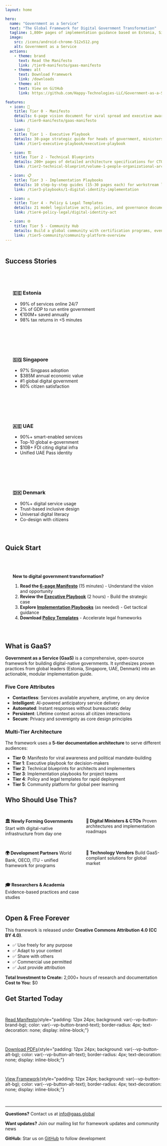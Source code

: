 ```yaml
---
layout: home

hero:
  name: "Government as a Service"
  text: "The Global Framework for Digital Government Transformation"
  tagline: 1,800+ pages of implementation guidance based on Estonia, Singapore, UAE, and Denmark
  image:
    src: /icons/android-chrome-512x512.png
    alt: Government as a Service
  actions:
    - theme: brand
      text: Read the Manifesto
      link: /tier0-manifesto/gaas-manifesto
    - theme: alt
      text: Download Framework
      link: /downloads
    - theme: alt
      text: View on GitHub
      link: https://github.com/Happy-Technologies-LLC/Government-as-a-Service

features:
  - icon: 📖
    title: Tier 0 - Manifesto
    details: 6-page vision document for viral spread and executive awareness. Start here to understand the digital government transformation opportunity.
    link: /tier0-manifesto/gaas-manifesto

  - icon: 📘
    title: Tier 1 - Executive Playbook
    details: 30-page strategic guide for heads of government, ministers, and C-suite executives. Build the business case and implementation roadmap.
    link: /tier1-executive-playbook/executive-playbook

  - icon: 🏗️
    title: Tier 2 - Technical Blueprints
    details: 200+ pages of detailed architecture specifications for CTOs and technical teams. Proven patterns from global leaders.
    link: /tier2-technical-blueprint/volume-1-people-organizational-architecture

  - icon: 📋
    title: Tier 3 - Implementation Playbooks
    details: 10 step-by-step guides (15-30 pages each) for workstream leads. From digital identity to service portfolio management.
    link: /tier3-playbooks/1-digital-identity-implementation

  - icon: ⚖️
    title: Tier 4 - Policy & Legal Templates
    details: 21 model legislative acts, policies, and governance documents. Ready to adapt for your jurisdiction.
    link: /tier4-policy-legal/digital-identity-act

  - icon: 🌐
    title: Tier 5 - Community Hub
    details: Build a global community with certification programs, events, and a practitioner network.
    link: /tier5-community/community-platform-overview
---
```


<div class="vp-doc" style="margin-top: 48px;">

## Success Stories

<div style="display: grid; grid-template-columns: repeat(auto-fit, minmax(250px, 1fr)); gap: 24px; margin: 32px 0;">

<div style="padding: 24px; border: 1px solid var(--vp-c-divider); border-radius: 8px;">
<h3>🇪🇪 Estonia</h3>
<ul>
<li>99% of services online 24/7</li>
<li>2% of GDP to run entire government</li>
<li>€100M+ saved annually</li>
<li>98% tax returns in <5 minutes</li>
</ul>
</div>

<div style="padding: 24px; border: 1px solid var(--vp-c-divider); border-radius: 8px;">
<h3>🇸🇬 Singapore</h3>
<ul>
<li>97% Singpass adoption</li>
<li>$385M annual economic value</li>
<li>#1 global digital government</li>
<li>80% citizen satisfaction</li>
</ul>
</div>

<div style="padding: 24px; border: 1px solid var(--vp-c-divider); border-radius: 8px;">
<h3>🇦🇪 UAE</h3>
<ul>
<li>90%+ smart-enabled services</li>
<li>Top-10 global e-government</li>
<li>$10B+ FDI citing digital infra</li>
<li>Unified UAE Pass identity</li>
</ul>
</div>

<div style="padding: 24px; border: 1px solid var(--vp-c-divider); border-radius: 8px;">
<h3>🇩🇰 Denmark</h3>
<ul>
<li>90%+ digital service usage</li>
<li>Trust-based inclusive design</li>
<li>Universal digital literacy</li>
<li>Co-design with citizens</li>
</ul>
</div>

</div>

## Quick Start

<div style="background: var(--vp-c-bg-soft); padding: 24px; border-radius: 8px; margin: 32px 0;">

**New to digital government transformation?**

1. **Read the [6-page Manifesto](/tier0-manifesto/gaas-manifesto)** (15 minutes) - Understand the vision and opportunity
2. **Review the [Executive Playbook](/tier1-executive-playbook/executive-playbook)** (2 hours) - Build the strategic case
3. **Explore [Implementation Playbooks](/tier3-playbooks/1-digital-identity-implementation)** (as needed) - Get tactical guidance
4. **Download [Policy Templates](/tier4-policy-legal/digital-identity-act)** - Accelerate legal frameworks

</div>

## What is GaaS?

**Government as a Service (GaaS)** is a comprehensive, open-source framework for building digital-native governments. It synthesizes proven practices from global leaders (Estonia, Singapore, UAE, Denmark) into an actionable, modular implementation guide.

### Five Core Attributes

- **Contactless**: Services available anywhere, anytime, on any device
- **Intelligent**: AI-powered anticipatory service delivery
- **Automated**: Instant responses without bureaucratic delay
- **Persistent**: Lifetime context across all citizen interactions
- **Secure**: Privacy and sovereignty as core design principles

### Multi-Tier Architecture

The framework uses a **5-tier documentation architecture** to serve different audiences:

- **Tier 0**: Manifesto for viral awareness and political mandate-building
- **Tier 1**: Executive playbook for decision-makers
- **Tier 2**: Technical blueprints for architects and implementers
- **Tier 3**: Implementation playbooks for project teams
- **Tier 4**: Policy and legal templates for rapid deployment
- **Tier 5**: Community platform for global peer learning

## Who Should Use This?

<div style="display: grid; grid-template-columns: repeat(auto-fit, minmax(200px, 1fr)); gap: 16px; margin: 32px 0;">

**🏛️ Newly Forming Governments**
Start with digital-native infrastructure from day one

**🎯 Digital Ministers & CTOs**
Proven architectures and implementation roadmaps

**🌍 Development Partners**
World Bank, OECD, ITU - unified framework for programs

**💼 Technology Vendors**
Build GaaS-compliant solutions for global market

**🎓 Researchers & Academia**
Evidence-based practices and case studies

</div>

## Open & Free Forever

This framework is released under **Creative Commons Attribution 4.0 (CC BY 4.0)**.

- ✅ Use freely for any purpose
- ✅ Adapt to your context
- ✅ Share with others
- ✅ Commercial use permitted
- ✅ Just provide attribution

**Total Investment to Create:** 2,000+ hours of research and documentation
**Cost to You:** $0

## Get Started Today

<div style="display: flex; gap: 16px; margin: 32px 0; flex-wrap: wrap;">

[Read Manifesto](/tier0-manifesto/gaas-manifesto){style="padding: 12px 24px; background: var(--vp-button-brand-bg); color: var(--vp-button-brand-text); border-radius: 4px; text-decoration: none; display: inline-block;"}

[Download PDFs](/downloads){style="padding: 12px 24px; background: var(--vp-button-alt-bg); color: var(--vp-button-alt-text); border-radius: 4px; text-decoration: none; display: inline-block;"}

[View Framework](/framework){style="padding: 12px 24px; background: var(--vp-button-alt-bg); color: var(--vp-button-alt-text); border-radius: 4px; text-decoration: none; display: inline-block;"}

</div>

---

**Questions?** Contact us at [info@gaas.global](mailto:info@gaas.global)

**Want updates?** Join our mailing list for framework updates and community news

**GitHub:** Star us on [GitHub](https://github.com/yourusername/gaas-framework) to follow development

</div>
